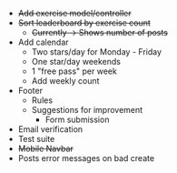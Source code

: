 * ~~Add exercise model/controller~~
* ~~Sort leaderboard by exercise count~~
  * ~~Currently -> Shows number of posts~~
* Add calendar
  * Two stars/day for Monday - Friday
  * One star/day weekends
  * 1 "free pass" per week
  * Add weekly count
* Footer
  * Rules
  * Suggestions for improvement
    * Form submission
* Email verification
* Test suite
* ~~Mobile Navbar~~
* Posts error messages on bad create